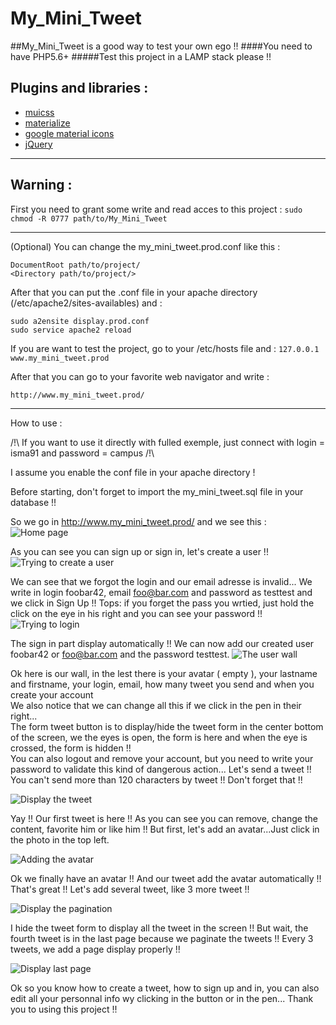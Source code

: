# My_Mini_Tweet
##My_Mini_Tweet is a good way to test your own ego !!
####You need to have PHP5.6+ 
#####Test this project in a LAMP stack please !! 

Plugins and libraries :  
---------------------
* [muicss](https://www.muicss.com/)
* [materialize](http://materializecss.com/)
* [google material icons](https://design.google.com/icons/)
* [jQuery](https://jquery.com/)

------------------------------------------------------------  

Warning : 
---------

First you need to grant some write and read acces to this project : 
```sudo chmod -R 0777 path/to/My_Mini_Tweet```

------------------------------------------------------------  

(Optional) You can change the my_mini_tweet.prod.conf like this :  
```
DocumentRoot path/to/project/
<Directory path/to/project/>
```

After that you can put the .conf file in your apache directory (/etc/apache2/sites-availables) and :  
```
sudo a2ensite display.prod.conf
sudo service apache2 reload
```

If you are want to test the project, go to your /etc/hosts file and :
```127.0.0.1	www.my_mini_tweet.prod```
  
After that you can go to your favorite web navigator and write :


    http://www.my_mini_tweet.prod/

------------------------------------------------------------  

How to use :

/!\ If you want to use it directly with fulled exemple, just connect with login = isma91 and password = campus /!\  

I assume you enable the conf file in your apache directory !  

Before starting, don't forget to import the my_mini_tweet.sql file in your database !!  

So we go in http://www.my_mini_tweet.prod/ and we see this :
![Home page](how_to_use_images/my_mini_tweet_how_to_use1.png)  

As you can see you can sign up or sign in, let's create a user !!
![Trying to create a user](how_to_use_images/my_mini_tweet_how_to_use2.png)  

We can see that we forgot the login and our email adresse is invalid... We write in login foobar42, email foo@bar.com and password as testtest and we click in Sign Up !!
Tops: if you forget the pass you wrtied, just hold the click on the eye in his right and you can see your password !!
![Trying to login](how_to_use_images/my_mini_tweet_how_to_use3.png)  

The sign in part display automatically !! We can now add our created user foobar42 or foo@bar.com and the password testtest.
![The user wall](how_to_use_images/my_mini_tweet_how_to_use4.png)  

Ok here is our wall, in the lest there is your avatar ( empty ), your lastname and firstname, your login, email, how many tweet you send and when you create your account  
We also notice that we can change all this if we click in the pen in their right...  
The form tweet button is to display/hide the tweet form in the center bottom of the screen, we the eyes is open, the form is here and when the eye is crossed, the form is hidden !!  
You can also logout and remove your account, but you need to write your password to validate this kind of dangerous action... Let's send a tweet !!
You can't send more than 120 characters by tweet !! Don't forget that !!

![Display the tweet](how_to_use_images/my_mini_tweet_how_to_use5.png)  

Yay !! Our first tweet is here !! As you can see you can remove, change the content, favorite him or like him !! But first, let's add an avatar...Just click in the photo in the top left.  

![Adding the avatar](how_to_use_images/my_mini_tweet_how_to_use6.png)  

Ok we finally have an avatar !! And our tweet add the avatar automatically !! That's great !! Let's add several tweet, like 3 more tweet !!  

![Display the pagination](how_to_use_images/my_mini_tweet_how_to_use7.png)  

I hide the tweet form to display all the tweet in the screen !! But wait, the fourth tweet is in the last page because we paginate the tweets !! Every 3 tweets, we add a page display properly !!  

![Display last page](how_to_use_images/my_mini_tweet_how_to_use8.png)  

Ok so you know how to create a tweet, how to sign up and in, you can also edit all your personnal info wy clicking in the button or in the pen...
Thank you to using this project !!